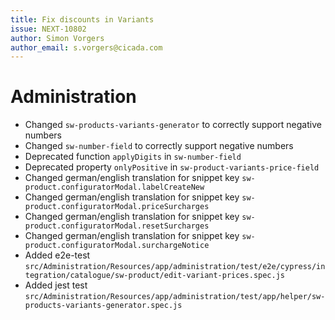 ```yaml
---
title: Fix discounts in Variants
issue: NEXT-10802
author: Simon Vorgers
author_email: s.vorgers@cicada.com 
---
```

# Administration
* Changed `sw-products-variants-generator` to correctly support negative numbers
* Changed `sw-number-field` to correctly support negative numbers
* Deprecated function `applyDigits` in `sw-number-field`
* Deprecated property `onlyPositive` in `sw-product-variants-price-field`
* Changed german/english translation for snippet key `sw-product.configuratorModal.labelCreateNew`
* Changed german/english translation for snippet key `sw-product.configuratorModal.priceSurcharges`
* Changed german/english translation for snippet key `sw-product.configuratorModal.resetSurcharges`
* Changed german/english translation for snippet key `sw-product.configuratorModal.surchargeNotice`
* Added e2e-test `src/Administration/Resources/app/administration/test/e2e/cypress/integration/catalogue/sw-product/edit-variant-prices.spec.js`
* Added jest test `src/Administration/Resources/app/administration/test/app/helper/sw-products-variants-generator.spec.js`
